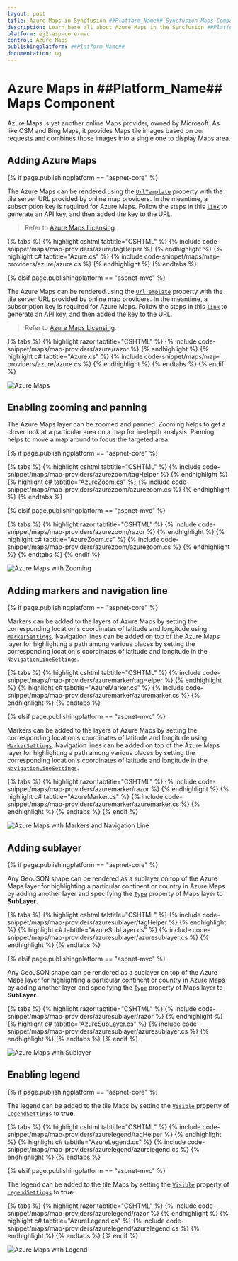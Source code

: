 ```yaml
---
layout: post
title: Azure Maps in Syncfusion ##Platform_Name## Syncfusion Maps Component
description: Learn here all about Azure Maps in the Syncfusion ##Platform_Name## Maps component and much more details.
platform: ej2-asp-core-mvc
control: Azure Maps
publishingplatform: ##Platform_Name##
documentation: ug
---
```


# Azure Maps in ##Platform_Name## Maps Component

Azure Maps is yet another online Maps provider, owned by Microsoft. As like OSM and Bing Maps, it provides Maps tile images based on our requests and combines those images into a single one to display Maps area.

## Adding Azure Maps

{% if page.publishingplatform == "aspnet-core" %}

The Azure Maps can be rendered using the [`UrlTemplate`](https://help.syncfusion.com/cr/aspnetcore-js2/Syncfusion.EJ2.Maps.MapsLayer.html#Syncfusion_EJ2_Maps_MapsLayer_UrlTemplate) property with the tile server URL provided by online map providers. In the meantime, a subscription key is required for Azure Maps. Follow the steps in this [`link`](https://docs.microsoft.com/en-us/azure/search/search-security-api-keys) to generate an API key, and then added the key to the URL.

>Refer to [Azure Maps Licensing](https://azure.microsoft.com/en-in/support/legal/).

{% tabs %}
{% highlight cshtml tabtitle="CSHTML" %}
{% include code-snippet/maps/map-providers/azure/tagHelper %}
{% endhighlight %}
{% highlight c# tabtitle="Azure.cs" %}
{% include code-snippet/maps/map-providers/azure/azure.cs %}
{% endhighlight %}
{% endtabs %}

{% elsif page.publishingplatform == "aspnet-mvc" %}

The Azure Maps can be rendered using the [`UrlTemplate`](https://help.syncfusion.com/cr/aspnetmvc-js2/Syncfusion.EJ2.Maps.MapsLayer.html#Syncfusion_EJ2_Maps_MapsLayer_UrlTemplate) property with the tile server URL provided by online map providers. In the meantime, a subscription key is required for Azure Maps. Follow the steps in this [`link`](https://docs.microsoft.com/en-us/azure/search/search-security-api-keys) to generate an API key, and then added the key to the URL.

>Refer to [Azure Maps Licensing](https://azure.microsoft.com/en-in/support/legal/).

{% tabs %}
{% highlight razor tabtitle="CSHTML" %}
{% include code-snippet/maps/map-providers/azure/razor %}
{% endhighlight %}
{% highlight c# tabtitle="Azure.cs" %}
{% include code-snippet/maps/map-providers/azure/azure.cs %}
{% endhighlight %}
{% endtabs %}
{% endif %}

![Azure Maps](../images/MapProviders/azure-maps.PNG)

## Enabling zooming and panning

The Azure Maps layer can be zoomed and panned. Zooming helps to get a closer look at a particular area on a map for in-depth analysis. Panning helps to move a map around to focus the targeted area.

{% if page.publishingplatform == "aspnet-core" %}

{% tabs %}
{% highlight cshtml tabtitle="CSHTML" %}
{% include code-snippet/maps/map-providers/azurezoom/tagHelper %}
{% endhighlight %}
{% highlight c# tabtitle="AzureZoom.cs" %}
{% include code-snippet/maps/map-providers/azurezoom/azurezoom.cs %}
{% endhighlight %}
{% endtabs %}

{% elsif page.publishingplatform == "aspnet-mvc" %}

{% tabs %}
{% highlight razor tabtitle="CSHTML" %}
{% include code-snippet/maps/map-providers/azurezoom/razor %}
{% endhighlight %}
{% highlight c# tabtitle="AzureZoom.cs" %}
{% include code-snippet/maps/map-providers/azurezoom/azurezoom.cs %}
{% endhighlight %}
{% endtabs %}
{% endif %}

![Azure Maps with Zooming](../images/MapProviders/azure-maps-zooming.PNG)

## Adding markers and navigation line

{% if page.publishingplatform == "aspnet-core" %}

Markers can be added to the layers of Azure Maps by setting the corresponding location's coordinates of latitude and longitude using [`MarkerSettings`](https://help.syncfusion.com/cr/aspnetcore-js2/Syncfusion.EJ2.Maps.MapsLayer.html#Syncfusion_EJ2_Maps_MapsLayer_MarkerSettings). Navigation lines can be added on top of the Azure Maps layer for highlighting a path among various places by setting the corresponding location's coordinates of latitude and longitude in the [`NavigationLineSettings`](https://help.syncfusion.com/cr/aspnetcore-js2/Syncfusion.EJ2.Maps.MapsLayer.html#Syncfusion_EJ2_Maps_MapsLayer_NavigationLineSettings).

{% tabs %}
{% highlight cshtml tabtitle="CSHTML" %}
{% include code-snippet/maps/map-providers/azuremarker/tagHelper %}
{% endhighlight %}
{% highlight c# tabtitle="AzureMarker.cs" %}
{% include code-snippet/maps/map-providers/azuremarker/azuremarker.cs %}
{% endhighlight %}
{% endtabs %}

{% elsif page.publishingplatform == "aspnet-mvc" %}

Markers can be added to the layers of Azure Maps by setting the corresponding location's coordinates of latitude and longitude using [`MarkerSettings`](https://help.syncfusion.com/cr/aspnetmvc-js2/Syncfusion.EJ2.Maps.MapsLayer.html#Syncfusion_EJ2_Maps_MapsLayer_MarkerSettings). Navigation lines can be added on top of the Azure Maps layer for highlighting a path among various places by setting the corresponding location's coordinates of latitude and longitude in the [`NavigationLineSettings`](https://help.syncfusion.com/cr/aspnetmvc-js2/Syncfusion.EJ2.Maps.MapsLayer.html#Syncfusion_EJ2_Maps_MapsLayer_NavigationLineSettings).

{% tabs %}
{% highlight razor tabtitle="CSHTML" %}
{% include code-snippet/maps/map-providers/azuremarker/razor %}
{% endhighlight %}
{% highlight c# tabtitle="AzureMarker.cs" %}
{% include code-snippet/maps/map-providers/azuremarker/azuremarker.cs %}
{% endhighlight %}
{% endtabs %}
{% endif %}

![Azure Maps with Markers and Navigation Line](../images/MapProviders/azure-maps-marker-and-line.PNG)

## Adding sublayer

{% if page.publishingplatform == "aspnet-core" %}

Any GeoJSON shape can be rendered as a sublayer on top of the Azure Maps layer for highlighting a particular continent or country in Azure Maps by adding another layer and specifying the [`Type`](https://help.syncfusion.com/cr/aspnetcore-js2/Syncfusion.EJ2.Maps.MapsLayer.html#Syncfusion_EJ2_Maps_MapsLayer_Type) property of Maps layer to **SubLayer**.

{% tabs %}
{% highlight cshtml tabtitle="CSHTML" %}
{% include code-snippet/maps/map-providers/azuresublayer/tagHelper %}
{% endhighlight %}
{% highlight c# tabtitle="AzureSubLayer.cs" %}
{% include code-snippet/maps/map-providers/azuresublayer/azuresublayer.cs %}
{% endhighlight %}
{% endtabs %}

{% elsif page.publishingplatform == "aspnet-mvc" %}

Any GeoJSON shape can be rendered as a sublayer on top of the Azure Maps layer for highlighting a particular continent or country in Azure Maps by adding another layer and specifying the [`Type`](https://help.syncfusion.com/cr/aspnetmvc-js2/Syncfusion.EJ2.Maps.MapsLayer.html#Syncfusion_EJ2_Maps_MapsLayer_Type) property of Maps layer to **SubLayer**.

{% tabs %}
{% highlight razor tabtitle="CSHTML" %}
{% include code-snippet/maps/map-providers/azuresublayer/razor %}
{% endhighlight %}
{% highlight c# tabtitle="AzureSubLayer.cs" %}
{% include code-snippet/maps/map-providers/azuresublayer/azuresublayer.cs %}
{% endhighlight %}
{% endtabs %}
{% endif %}

![Azure Maps with Sublayer](../images/MapProviders/azure-map-sublayer.PNG)

## Enabling legend

{% if page.publishingplatform == "aspnet-core" %}

The legend can be added to the tile Maps by setting the [`Visible`](https://help.syncfusion.com/cr/aspnetcore-js2/Syncfusion.EJ2.Maps.MapsLegendSettings.html#Syncfusion_EJ2_Maps_MapsLegendSettings_Visible) property of [`LegendSettings`](https://help.syncfusion.com/cr/aspnetcore-js2/Syncfusion.EJ2.Maps.Maps.html#Syncfusion_EJ2_Maps_Maps_LegendSettings) to **true**.

{% tabs %}
{% highlight cshtml tabtitle="CSHTML" %}
{% include code-snippet/maps/map-providers/azurelegend/tagHelper %}
{% endhighlight %}
{% highlight c# tabtitle="AzureLegend.cs" %}
{% include code-snippet/maps/map-providers/azurelegend/azurelegend.cs %}
{% endhighlight %}
{% endtabs %}

{% elsif page.publishingplatform == "aspnet-mvc" %}

The legend can be added to the tile Maps by setting the [`Visible`](https://help.syncfusion.com/cr/aspnetmvc-js2/Syncfusion.EJ2.Maps.MapsLegendSettings.html#Syncfusion_EJ2_Maps_MapsLegendSettings_Visible) property of [`LegendSettings`](https://help.syncfusion.com/cr/aspnetmvc-js2/Syncfusion.EJ2.Maps.Maps.html#Syncfusion_EJ2_Maps_Maps_LegendSettings) to **true**.

{% tabs %}
{% highlight razor tabtitle="CSHTML" %}
{% include code-snippet/maps/map-providers/azurelegend/razor %}
{% endhighlight %}
{% highlight c# tabtitle="AzureLegend.cs" %}
{% include code-snippet/maps/map-providers/azurelegend/azurelegend.cs %}
{% endhighlight %}
{% endtabs %}
{% endif %}

![Azure Maps with Legend](../images/MapProviders/azure-map-legend.PNG)

